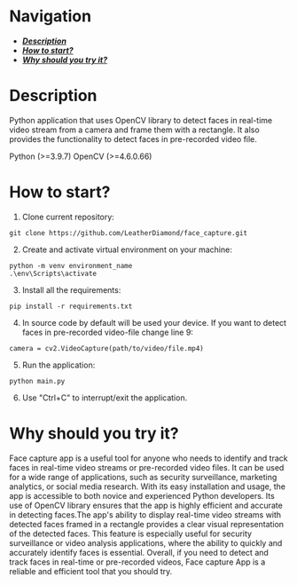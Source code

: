# Navigation

* ***[Description](#description)***
* ***[How to start?](#how-to-start)***
* ***[Why should you try it?](#why-should-you-try-it)***



# Description

Python application that uses OpenCV library to detect faces in real-time video stream from a camera and frame them with a rectangle. It also provides the functionality to detect faces in pre-recorded video file.

Python (>=3.9.7)
OpenCV (>=4.6.0.66)

# How to start?

1. Clone current repository:
```
git clone https://github.com/LeatherDiamond/face_capture.git
```

2. Create and activate virtual environment on your machine:
```
python -m venv environment_name
.\env\Scripts\activate
```

3. Install all the requirements:
```
pip install -r requirements.txt
```

4. In source code by default will be used your device. If you want to detect faces in pre-recorded video-file change line 9:
```
camera = cv2.VideoCapture(path/to/video/file.mp4)
```

5. Run the application:
```
python main.py
```

6. Use "Ctrl+C" to interrupt/exit the application.


# Why should you try it?

Face capture app is a useful tool for anyone who needs to identify and track faces in real-time video streams or pre-recorded video files. It can be used for a wide range of applications, such as security surveillance, marketing analytics, or social media research. With its easy installation and usage, the app is accessible to both novice and experienced Python developers. Its use of OpenCV library ensures that the app is highly efficient and accurate in detecting faces.The app's ability to display real-time video streams with detected faces framed in a rectangle provides a clear visual representation of the detected faces. This feature is especially useful for security surveillance or video analysis applications, where the ability to quickly and accurately identify faces is essential. Overall, if you need to detect and track faces in real-time or pre-recorded videos, Face capture App is a reliable and efficient tool that you should try.
